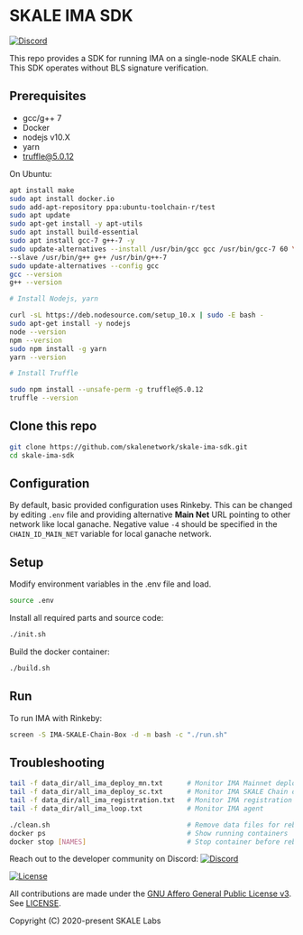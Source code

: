 # SKALE IMA SDK

[![Discord](https://img.shields.io/discord/534485763354787851.svg)](https://discord.gg/vvUtWJB)

This repo provides a SDK for running IMA on a single-node SKALE chain. This SDK operates without BLS signature verification.

## Prerequisites

* gcc/g++ 7
* Docker
* nodejs v10.X
* yarn
* truffle@5.0.12

On Ubuntu:

```bash
apt install make
sudo apt install docker.io
sudo add-apt-repository ppa:ubuntu-toolchain-r/test
sudo apt update
sudo apt-get install -y apt-utils
sudo apt install build-essential
sudo apt install gcc-7 g++-7 -y
sudo update-alternatives --install /usr/bin/gcc gcc /usr/bin/gcc-7 60 \
--slave /usr/bin/g++ g++ /usr/bin/g++-7
sudo update-alternatives --config gcc
gcc --version
g++ --version

# Install Nodejs, yarn

curl -sL https://deb.nodesource.com/setup_10.x | sudo -E bash -
sudo apt-get install -y nodejs
node --version
npm --version
sudo npm install -g yarn
yarn --version

# Install Truffle

sudo npm install --unsafe-perm -g truffle@5.0.12
truffle --version
```

## Clone this repo

```bash
git clone https://github.com/skalenetwork/skale-ima-sdk.git
cd skale-ima-sdk
```

## Configuration

By default, basic provided configuration uses Rinkeby. This can be changed by editing `.env` file and providing alternative **Main Net** URL pointing to other network like local ganache. Negative value `-4` should be specified in the `CHAIN_ID_MAIN_NET` variable for local ganache network. 

## Setup

Modify environment variables in the .env file and load.

```bash
source .env
```

Install all required parts and source code:

```bash
./init.sh
```

Build the docker container:

```bash
./build.sh
```

## Run

To run IMA with Rinkeby:

```bash
screen -S IMA-SKALE-Chain-Box -d -m bash -c "./run.sh"
```

## Troubleshooting

```bash
tail -f data_dir/all_ima_deploy_mn.txt      # Monitor IMA Mainnet deployment
tail -f data_dir/all_ima_deploy_sc.txt      # Monitor IMA SKALE Chain deployment
tail -f data_dir/all_ima_registration.txt   # Monitor IMA registration
tail -f data_dir/all_ima_loop.txt           # Monitor IMA agent

./clean.sh                                  # Remove data files for rebuild
docker ps                                   # Show running containers
docker stop [NAMES]                         # Stop container before rebuilding
```

Reach out to the developer community on Discord: [![Discord](https://img.shields.io/discord/534485763354787851.svg)](https://discord.gg/vvUtWJB)

[![License](https://img.shields.io/github/license/skalenetwork/skale-ima-sdk.svg)](LICENSE)

All contributions are made under the [GNU Affero General Public License v3](https://www.gnu.org/licenses/agpl-3.0.en.html). See [LICENSE](LICENSE).

Copyright (C) 2020-present SKALE Labs